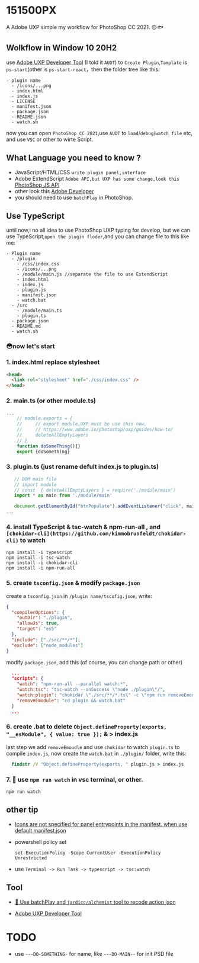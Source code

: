 # 151500PX

A Adobe UXP simple my workflow for PhotoShop CC 2021. 🙃🐟

## Wolkflow in Window 10 20H2

use [Adobe UXP Developer Tool](https://www.adobe.io/photoshop/uxp/) (I told it `AUDT`) to `Create Plugin`,`Tamplate` is `ps-start`(other is `ps-start-react`，then the folder tree like this:

```
- plugin name
  - /icons/...png
  - index.html
  - index.js
  - LICENSE
  - manifest.json
  - package.json
  - README.json
  - watch.sh
```

now you can open `PhotoShop CC 2021`,use `AUDT` to `load`/`debug`/`watch file` etc, and use `VSC` or other to wirte Script.

## What Language you need to know ?

- JavaScript/HTML/CSS `write plugin panel,interface`
- Adobe ExtendScript `Adobe API,but UXP has some change,look this `[PhotoShop JS API](https://adobe-photoshop.github.io/uxp-api-docs/docs/)
- other look this [Adobe Developer](hhttps://www.adobe.io/photoshop/uxp/)
- you should need to use `batchPlay` in PhotoShop.

## Use TypeScript

until now,i no all idea to use PhotoShop UXP typing for develop, but we can use TypeScript,`open the plugin floder`,and you can change file to this like me:

```
- Plugin name
  - /plugin
    - /css/index.css
    - /icons/...png
    - /module/main.js //separate the file to use ExtendScript
    - index.html
    - index.js
    - plugin.js
    - manifest.json
    - watch.bat
  - /src
    - /module/main.ts
    - plugin.ts
  - package.json
  - README.md
  - watch.sh
```

### 😳now let's start

### 1. index.html replace stylesheet

```html
<head>
  <link rel="stylesheet" href="./css/index.css" />
</head>
```

### 2. main.ts (or other module.ts)

```typescript
...
    // module.exports = {
    //     // export module,UXP must be use this now,
    //     // https://www.adobe.io/photoshop/uxp/guides/how-to/
    //     deleteAllEmptyLayers
    // }
    function doSomeThing(){}
    export {doSomeThing}

```

### 3. plugin.ts (just rename defult index.js to plugin.ts)

```typescript
   // DOM main file
   // import module
   // const  { deleteAllEmptyLayers } = require('./module/main')
   import * as main from './module/main'

   document.getElementById("btnPopulate").addEventListener("click", main.doSomeThing());
...

```

### 4. install TypeScript & tsc-watch & npm-run-all , and `[chokidar-cli](https://github.com/kimmobrunfeldt/chokidar-cli)` to watch

```
npm install -i typescript
npm install -i tsc-watch
npm install -i chokidar-cli
npm install -i npm-run-all
```

### 5. create `tsconfig.json` & modify `package.json`

create a `tsconfig.json` in `/plugin name/tscofig.json`, write:

```json
{
  "compilerOptions": {
    "outDir": "./plugin",
    "allowJs": true,
    "target": "es5"
  },
  "include": ["./src/**/*"],
  "exclude": ["node_modules"]
}
```

modify `package.json`, add this (of course, you can change path or other)

```json
  ...
  "scripts": {
    "watch": "npm-run-all --parallel watch:*",
    "watch:tsc": "tsc-watch --onSuccess \"node ./plugin\"/",
    "watch:plugin": "chokidar \"./src/**/*.ts\" -c \"npm run removeEmodule\"",
    "removeEmodule": "cd plugin && watch.bat"
  }
  ...
```

### 6. create .bat to delete `Object.defineProperty(exports, "__esModule", { value: true });` & > index.js

last step we add `removeEmoudle` and use `chokidar` to watch `plugin.ts` to compile `index.js`, now create the `watch.bat` in `./plugin/` folder, write this:

```bat
  findstr /V "Object.defineProperty(exports, " plugin.js > index.js
```

### 7. 🚀 use `npm run watch` in vsc terminal, or other.

```
npm run watch
```

## other tip

- [Icons are not specified for panel entrypoints in the manifest. when use default manifest.json](https://forums.creativeclouddeveloper.com/t/help-with-photoshop-manifest-json/2176)

- powershell policy set

  ```
  set-ExecutionPolicy -Scope CurrentUser -ExecutionPolicy Unrestricted
  ```

- use `Terminal -> Run Task -> typescript -> tsc:watch `

## Tool

- [🔔 Use batchPlay and `jardicc/alchemist` tool to recode action json](https://github.com/jardicc/alchemist)

- [Adobe UXP Developer Tool](https://www.adobe.io/photoshop/uxp/)

# TODO

- use `---DO-SOMETHING-` for name, like `---DO-MAIN--` for init PSD file
